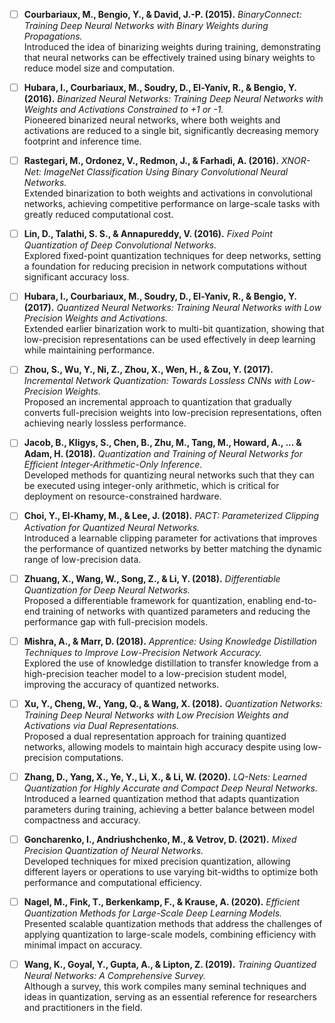 - [ ] **Courbariaux, M., Bengio, Y., & David, J.-P. (2015).** *BinaryConnect: Training Deep Neural Networks with Binary Weights during Propagations.*  
  Introduced the idea of binarizing weights during training, demonstrating that neural networks can be effectively trained using binary weights to reduce model size and computation.

- [ ] **Hubara, I., Courbariaux, M., Soudry, D., El-Yaniv, R., & Bengio, Y. (2016).** *Binarized Neural Networks: Training Deep Neural Networks with Weights and Activations Constrained to +1 or -1.*  
  Pioneered binarized neural networks, where both weights and activations are reduced to a single bit, significantly decreasing memory footprint and inference time.

- [ ] **Rastegari, M., Ordonez, V., Redmon, J., & Farhadi, A. (2016).** *XNOR-Net: ImageNet Classification Using Binary Convolutional Neural Networks.*  
  Extended binarization to both weights and activations in convolutional networks, achieving competitive performance on large-scale tasks with greatly reduced computational cost.

- [ ] **Lin, D., Talathi, S. S., & Annapureddy, V. (2016).** *Fixed Point Quantization of Deep Convolutional Networks.*  
  Explored fixed-point quantization techniques for deep networks, setting a foundation for reducing precision in network computations without significant accuracy loss.

- [ ] **Hubara, I., Courbariaux, M., Soudry, D., El-Yaniv, R., & Bengio, Y. (2017).** *Quantized Neural Networks: Training Neural Networks with Low Precision Weights and Activations.*  
  Extended earlier binarization work to multi-bit quantization, showing that low-precision representations can be used effectively in deep learning while maintaining performance.

- [ ] **Zhou, S., Wu, Y., Ni, Z., Zhou, X., Wen, H., & Zou, Y. (2017).** *Incremental Network Quantization: Towards Lossless CNNs with Low-Precision Weights.*  
  Proposed an incremental approach to quantization that gradually converts full-precision weights into low-precision representations, often achieving nearly lossless performance.

- [ ] **Jacob, B., Kligys, S., Chen, B., Zhu, M., Tang, M., Howard, A., ... & Adam, H. (2018).** *Quantization and Training of Neural Networks for Efficient Integer-Arithmetic-Only Inference.*  
  Developed methods for quantizing neural networks such that they can be executed using integer-only arithmetic, which is critical for deployment on resource-constrained hardware.

- [ ] **Choi, Y., El-Khamy, M., & Lee, J. (2018).** *PACT: Parameterized Clipping Activation for Quantized Neural Networks.*  
  Introduced a learnable clipping parameter for activations that improves the performance of quantized networks by better matching the dynamic range of low-precision data.

- [ ] **Zhuang, X., Wang, W., Song, Z., & Li, Y. (2018).** *Differentiable Quantization for Deep Neural Networks.*  
  Proposed a differentiable framework for quantization, enabling end-to-end training of networks with quantized parameters and reducing the performance gap with full-precision models.

- [ ] **Mishra, A., & Marr, D. (2018).** *Apprentice: Using Knowledge Distillation Techniques to Improve Low-Precision Network Accuracy.*  
  Explored the use of knowledge distillation to transfer knowledge from a high-precision teacher model to a low-precision student model, improving the accuracy of quantized networks.

- [ ] **Xu, Y., Cheng, W., Yang, Q., & Wang, X. (2018).** *Quantization Networks: Training Deep Neural Networks with Low Precision Weights and Activations via Dual Representations.*  
  Proposed a dual representation approach for training quantized networks, allowing models to maintain high accuracy despite using low-precision computations.

- [ ] **Zhang, D., Yang, X., Ye, Y., Li, X., & Li, W. (2020).** *LQ-Nets: Learned Quantization for Highly Accurate and Compact Deep Neural Networks.*  
  Introduced a learned quantization method that adapts quantization parameters during training, achieving a better balance between model compactness and accuracy.

- [ ] **Goncharenko, I., Andriushchenko, M., & Vetrov, D. (2021).** *Mixed Precision Quantization of Neural Networks.*  
  Developed techniques for mixed precision quantization, allowing different layers or operations to use varying bit-widths to optimize both performance and computational efficiency.

- [ ] **Nagel, M., Fink, T., Berkenkamp, F., & Krause, A. (2020).** *Efficient Quantization Methods for Large-Scale Deep Learning Models.*  
  Presented scalable quantization methods that address the challenges of applying quantization to large-scale models, combining efficiency with minimal impact on accuracy.

- [ ] **Wang, K., Goyal, Y., Gupta, A., & Lipton, Z. (2019).** *Training Quantized Neural Networks: A Comprehensive Survey.*  
  Although a survey, this work compiles many seminal techniques and ideas in quantization, serving as an essential reference for researchers and practitioners in the field.
